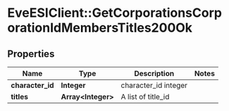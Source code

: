 # EveESIClient::GetCorporationsCorporationIdMembersTitles200Ok

## Properties
Name | Type | Description | Notes
------------ | ------------- | ------------- | -------------
**character_id** | **Integer** | character_id integer | 
**titles** | **Array&lt;Integer&gt;** | A list of title_id | 


